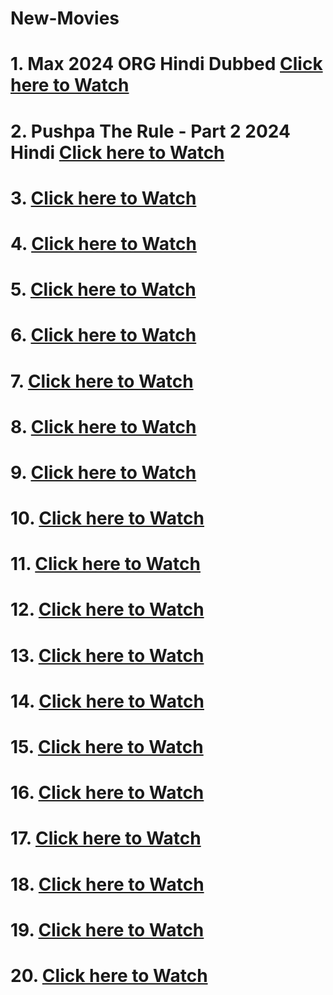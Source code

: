 # New-Movies
# 1. Max 2024 ORG Hindi Dubbed [Click here to Watch]()
# 2. Pushpa The Rule - Part 2 2024 Hindi [Click here to Watch](https://www.bitchute.com/video/sRvtSSz5g4dC)
# 3. [Click here to Watch]()
# 4. [Click here to Watch]()
# 5. [Click here to Watch]()
# 6. [Click here to Watch]()
# 7. [Click here to Watch]()
# 8. [Click here to Watch]()
# 9. [Click here to Watch]()
# 10. [Click here to Watch]()
# 11. [Click here to Watch]()
# 12. [Click here to Watch]()
# 13. [Click here to Watch]()
# 14. [Click here to Watch]()
# 15. [Click here to Watch]()
# 16. [Click here to Watch]()
# 17. [Click here to Watch]()
# 18. [Click here to Watch]()
# 19. [Click here to Watch]()
# 20. [Click here to Watch]()
